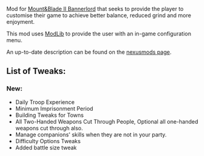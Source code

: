 Mod for [Mount&Blade II Bannerlord](https://www.taleworlds.com/en/Games/Bannerlord) that seeks to provide the player to customise their game to achieve better balance, reduced grind and more enjoyment.

This mod uses [ModLib](https://github.com/mipen/ModLib) to provide the user with an in-game configuration menu. 

An up-to-date description can be found on the [nexusmods page](https://www.nexusmods.com/mountandblade2bannerlord/mods/49).

## **List of Tweaks:**

### New:
* Daily Troop Experience
* Minimum Imprisonment Period
* Building Tweaks for Towns
* All Two-Handed Weapons Cut Through People, Optional all one-handed weapons cut through also.
* Manage companions' skills when they are not in your party.
* Difficulty Options Tweaks
* Added battle size tweak

